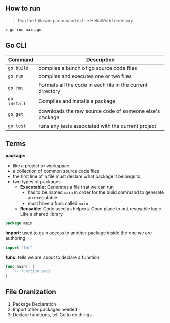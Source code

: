 ## How to run
> Run the following command in the HelloWorld directory
```
> go run main.go
```

## Go CLI
| Command | Description |
|---------|-------------|
| `go build` | compiles a bunch of go source code files |
| `go run` | compiles and executes one or two files |
| `go fmt` | Formats all the code in each file in the current directory |
| `go install` | Compiles and installs a package |
| `go get` | downloads the raw source code of someone else's package |
| `go test` | runs any tests associated with the current project |

## Terms
**package:**
-  like a project or workspace
- a collection of common source code files
- the first line of a file must declare what package it belongs to
- two types of packages
    - **Executable:** Generates a file that we can run
        - has to be named `main` in order for the build command to generate an executable
        - must have a func called `main`
    - **Reusable:** Code used as helpers. Good place to put resusable logic. Like a shared library
```go
package main 
```

**import:** used to gain access to another package inside the one we are authoring
```go
import "fmt"
```

**func:** tells we are about to declare a function
```go
func main() {
    // function body
}
```

## File Oranization
1. Package Declaration
2. Import other packages needed
3. Declare functions, tell Go to do things